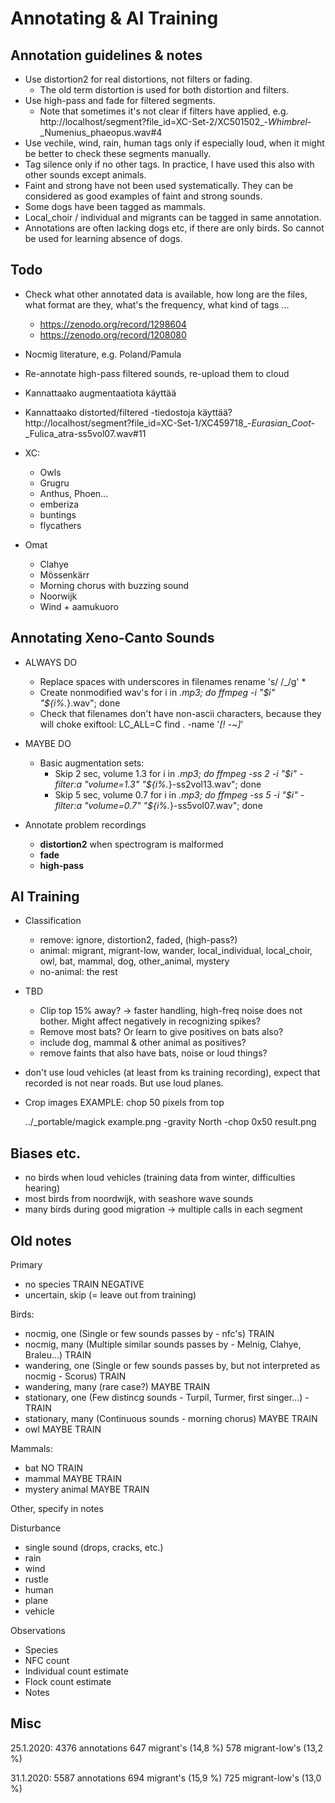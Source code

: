 # Annotating & AI Training

## Annotation guidelines & notes

- Use distortion2 for real distortions, not filters or fading.
  - The old term distortion is used for both distortion and filters.
- Use high-pass and fade for filtered segments.
  - Note that sometimes it's not clear if filters have applied, e.g. http://localhost/segment?file_id=XC-Set-2/XC501502_-_Whimbrel_-_Numenius_phaeopus.wav#4
- Use vechile, wind, rain, human tags only if especially loud, when it might be better to check these segments manually.
- Tag silence only if no other tags. In practice, I have used this also with other sounds except animals.
- Faint and strong have not been used systematically. They can be considered as good examples of faint and strong sounds.
- Some dogs have been tagged as mammals.
- Local_choir / individual and migrants can be tagged in same annotation.
- Annotations are often lacking dogs etc, if there are only birds. So cannot be used for learning absence of dogs.

## Todo

- Check what other annotated data is available, how long are the files, what format are they, what's the frequency, what kind of tags ...
  - https://zenodo.org/record/1298604
  - https://zenodo.org/record/1208080
- Nocmig literature, e.g. Poland/Pamula

- Re-annotate high-pass filtered sounds, re-upload them to cloud
- Kannattaako augmentaatiota käyttää
- Kannattaako distorted/filtered -tiedostoja käyttää? http://localhost/segment?file_id=XC-Set-1/XC459718_-_Eurasian_Coot_-_Fulica_atra-ss5vol07.wav#11

- XC:
  - Owls
  - Grugru
  - Anthus, Phoen...
  - emberiza
  - buntings
  - flycathers

- Omat
  - Clahye
  - Mössenkärr
  - Morning chorus with buzzing sound 
  - Noorwijk
  - Wind + aamukuoro



## Annotating Xeno-Canto Sounds

- ALWAYS DO
  - Replace spaces with underscores in filenames
      rename 's/ /_/g' *
  - Create nonmodified wav's
      for i in *.mp3; do ffmpeg -i "$i" "${i%.*}.wav"; done
  - Check that filenames don't have non-ascii characters, because they will choke exiftool:
      LC_ALL=C find . -name '*[! -~]*'

- MAYBE DO
  - Basic augmentation sets:
    - Skip 2 sec, volume 1.3
        for i in *.mp3; do ffmpeg -ss 2 -i "$i" -filter:a "volume=1.3" "${i%.*}-ss2vol13.wav"; done
    - Skip 5 sec, volume 0.7
        for i in *.mp3; do ffmpeg -ss 5 -i "$i" -filter:a "volume=0.7" "${i%.*}-ss5vol07.wav"; done

- Annotate problem recordings

  - **distortion2** when spectrogram is malformed
  - **fade**
  - **high-pass**



## AI Training

- Classification
  - remove: ignore, distortion2, faded, (high-pass?)
  - animal: migrant, migrant-low, wander, local_individual, local_choir, owl, bat, mammal, dog, other_animal, mystery
  - no-animal: the rest

- TBD
  - Clip top 15% away? -> faster handling, high-freq noise does not bother. Might affect negatively in recognizing spikes?
  - Remove most bats? Or learn to give positives on bats also?
  - include dog, mammal & other animal as positives?
  - remove faints that also have bats, noise or loud things?

- don't use loud vehicles (at least from ks training recording), expect that recorded is not near roads. But use loud planes.

- Crop images
    EXAMPLE: chop 50 pixels from top

    ../_portable/magick example.png -gravity North -chop 0x50 result.png


## Biases etc.

- no birds when loud vehicles (training data from winter, difficulties hearing)
- most birds from noordwijk, with seashore wave sounds
- many birds during good migration -> multiple calls in each segment


## Old notes

Primary
- no species TRAIN NEGATIVE
- uncertain, skip (= leave out from training)

Birds:
- nocmig, one (Single or few sounds passes by - nfc's) TRAIN
- nocmig, many (Multiple similar sounds passes by - Melnig, Clahye, Braleu...) TRAIN
- wandering, one (Single or few sounds passes by, but not interpreted as nocmig - Scorus) TRAIN
- wandering, many (rare case?) MAYBE TRAIN
- stationary, one (Few distincg sounds - Turpil, Turmer, first singer...) - TRAIN
- stationary, many (Continuous sounds - morning chorus) MAYBE TRAIN
- owl MAYBE TRAIN

Mammals:
- bat NO TRAIN
- mammal MAYBE TRAIN
- mystery animal MAYBE TRAIN

Other, specify in notes

Disturbance
- single sound (drops, cracks, etc.)
- rain
- wind
- rustle
- human
- plane
- vehicle

Observations
- Species
- NFC count
- Individual count estimate
- Flock count estimate
- Notes

## Misc

25.1.2020:
4376 annotations
647 migrant's (14,8 %)
578 migrant-low's (13,2 %)

31.1.2020:
5587 annotations
694 migrant's (15,9 %)
725 migrant-low's (13,0 %)

